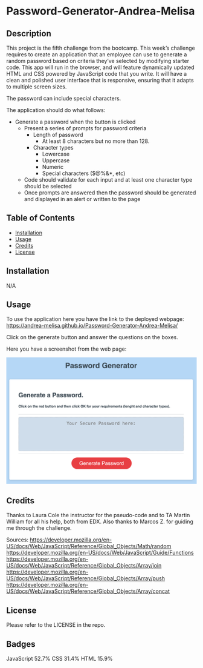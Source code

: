 # Password-Generator-Andrea-Melisa

## Description

This project is the fifth challenge from the bootcamp. 
This week’s challenge requires to create an application that an employee can use to generate a random password based on criteria they’ve selected by modifying starter code. This app will run in the browser, and will feature dynamically updated HTML and CSS powered by JavaScript code that you write. It will have a clean and polished user interface that is responsive, ensuring that it adapts to multiple screen sizes.

The password can include special characters.

The application should do what follows:

* Generate a password when the button is clicked
  * Present a series of prompts for password criteria
    * Length of password
      * At least 8 characters but no more than 128.
    * Character types
      * Lowercase
      * Uppercase
      * Numeric
      * Special characters ($@%&*, etc)
  * Code should validate for each input and at least one character type should be selected
  * Once prompts are answered then the password should be generated and displayed in an alert or written to the page

## Table of Contents
- [Installation](#installation)
- [Usage](#usage)
- [Credits](#credits)
- [License](#license)

## Installation
N/A

## Usage
To use the application here you have the link to the deployed webpage: https://andrea-melisa.github.io/Password-Generator-Andrea-Melisa/

Click on the generate button and answer the questions on the boxes.

Here you have a screenshot from the web page:

![web intro](Images/Screenshot1.png)

## Credits

Thanks to Laura Cole the instructor for the pseudo-code and to TA Martin William for all his help, both from EDX.
Also thanks to Marcos Z. for guiding me through the challenge.

Sources:
https://developer.mozilla.org/en-US/docs/Web/JavaScript/Reference/Global_Objects/Math/random
https://developer.mozilla.org/en-US/docs/Web/JavaScript/Guide/Functions
https://developer.mozilla.org/en-US/docs/Web/JavaScript/Reference/Global_Objects/Array/join
https://developer.mozilla.org/en-US/docs/Web/JavaScript/Reference/Global_Objects/Array/push
https://developer.mozilla.org/en-US/docs/Web/JavaScript/Reference/Global_Objects/Array/concat


## License
Please refer to the LICENSE in the repo.

## Badges

JavaScript 52.7%
CSS 31.4%
HTML 15.9%